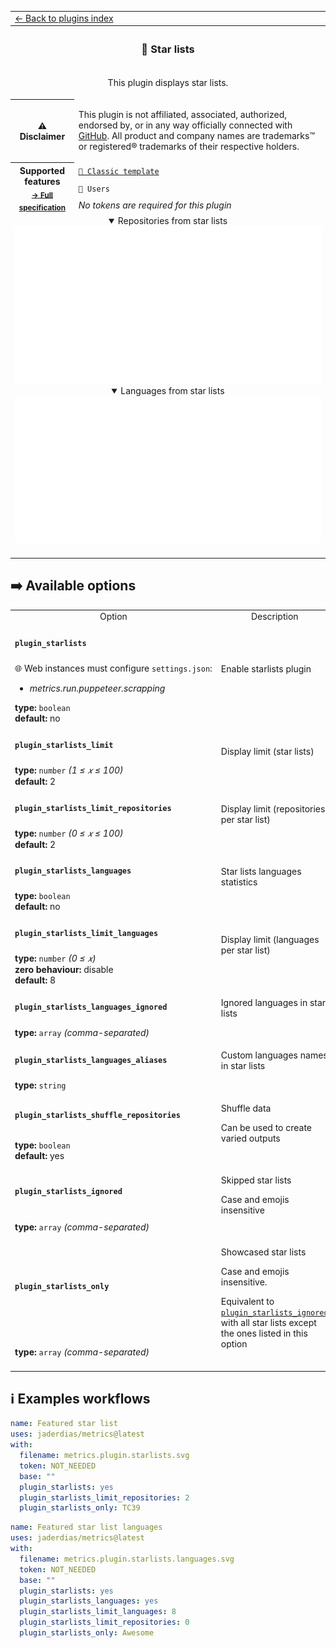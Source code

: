 <!--header-->
<table>
  <tr><td colspan="2"><a href="/README.md#-plugins">← Back to plugins index</a></td></tr>
  <tr><th colspan="2"><h3>💫 Star lists</h3></th></tr>
  <tr><td colspan="2" align="center"><p>This plugin displays star lists.</p>
</td></tr>
  <tr><th>⚠️ Disclaimer</th><td><p>This plugin is not affiliated, associated, authorized, endorsed by, or in any way officially connected with <a href="https://github.com">GitHub</a>.
All product and company names are trademarks™ or registered® trademarks of their respective holders.</p>
</td></tr>
  <tr>
    <th rowspan="3">Supported features<br><sub><a href="metadata.yml">→ Full specification</a></sub></th>
    <td><a href="/source/templates/classic/README.md"><code>📗 Classic template</code></a></td>
  </tr>
  <tr>
    <td><code>👤 Users</code></td>
  </tr>
  <tr>
    <td><i>No tokens are required for this plugin</i></td>
  </tr>
  <tr>
    <td colspan="2" align="center">
      <details open><summary>Repositories from star lists</summary><img src="https://github.com/jaderdias/metrics/blob/examples/metrics.plugin.starlists.svg" alt=""></img></details>
      <details open><summary>Languages from star lists</summary><img src="https://github.com/jaderdias/metrics/blob/examples/metrics.plugin.starlists.languages.svg" alt=""></img></details>
      <img width="900" height="1" alt="">
    </td>
  </tr>
</table>
<!--/header-->

## ➡️ Available options

<!--options-->
<table>
  <tr>
    <td align="center" nowrap="nowrap">Option</i></td><td align="center" nowrap="nowrap">Description</td>
  </tr>
  <tr>
    <td nowrap="nowrap"><h4><code>plugin_starlists</code></h4></td>
    <td rowspan="2"><p>Enable starlists plugin</p>
<img width="900" height="1" alt=""></td>
  </tr>
  <tr>
    <td nowrap="nowrap">🌐 Web instances must configure <code>settings.json</code>:
<ul>
<li><i>metrics.run.puppeteer.scrapping</i></li>
</ul>
<b>type:</b> <code>boolean</code>
<br>
<b>default:</b> no<br></td>
  </tr>
  <tr>
    <td nowrap="nowrap"><h4><code>plugin_starlists_limit</code></h4></td>
    <td rowspan="2"><p>Display limit (star lists)</p>
<img width="900" height="1" alt=""></td>
  </tr>
  <tr>
    <td nowrap="nowrap"><b>type:</b> <code>number</code>
<i>(1 ≤
𝑥
≤ 100)</i>
<br>
<b>default:</b> 2<br></td>
  </tr>
  <tr>
    <td nowrap="nowrap"><h4><code>plugin_starlists_limit_repositories</code></h4></td>
    <td rowspan="2"><p>Display limit (repositories per star list)</p>
<img width="900" height="1" alt=""></td>
  </tr>
  <tr>
    <td nowrap="nowrap"><b>type:</b> <code>number</code>
<i>(0 ≤
𝑥
≤ 100)</i>
<br>
<b>default:</b> 2<br></td>
  </tr>
  <tr>
    <td nowrap="nowrap"><h4><code>plugin_starlists_languages</code></h4></td>
    <td rowspan="2"><p>Star lists languages statistics</p>
<img width="900" height="1" alt=""></td>
  </tr>
  <tr>
    <td nowrap="nowrap"><b>type:</b> <code>boolean</code>
<br>
<b>default:</b> no<br></td>
  </tr>
  <tr>
    <td nowrap="nowrap"><h4><code>plugin_starlists_limit_languages</code></h4></td>
    <td rowspan="2"><p>Display limit (languages per star list)</p>
<img width="900" height="1" alt=""></td>
  </tr>
  <tr>
    <td nowrap="nowrap"><b>type:</b> <code>number</code>
<i>(0 ≤
𝑥)</i>
<br>
<b>zero behaviour:</b> disable</br>
<b>default:</b> 8<br></td>
  </tr>
  <tr>
    <td nowrap="nowrap"><h4><code>plugin_starlists_languages_ignored</code></h4></td>
    <td rowspan="2"><p>Ignored languages in star lists</p>
<img width="900" height="1" alt=""></td>
  </tr>
  <tr>
    <td nowrap="nowrap"><b>type:</b> <code>array</code>
<i>(comma-separated)</i>
<br></td>
  </tr>
  <tr>
    <td nowrap="nowrap"><h4><code>plugin_starlists_languages_aliases</code></h4></td>
    <td rowspan="2"><p>Custom languages names in star lists</p>
<img width="900" height="1" alt=""></td>
  </tr>
  <tr>
    <td nowrap="nowrap"><b>type:</b> <code>string</code>
<br></td>
  </tr>
  <tr>
    <td nowrap="nowrap"><h4><code>plugin_starlists_shuffle_repositories</code></h4></td>
    <td rowspan="2"><p>Shuffle data</p>
<p>Can be used to create varied outputs</p>
<img width="900" height="1" alt=""></td>
  </tr>
  <tr>
    <td nowrap="nowrap"><b>type:</b> <code>boolean</code>
<br>
<b>default:</b> yes<br></td>
  </tr>
  <tr>
    <td nowrap="nowrap"><h4><code>plugin_starlists_ignored</code></h4></td>
    <td rowspan="2"><p>Skipped star lists</p>
<p>Case and emojis insensitive</p>
<img width="900" height="1" alt=""></td>
  </tr>
  <tr>
    <td nowrap="nowrap"><b>type:</b> <code>array</code>
<i>(comma-separated)</i>
<br></td>
  </tr>
  <tr>
    <td nowrap="nowrap"><h4><code>plugin_starlists_only</code></h4></td>
    <td rowspan="2"><p>Showcased star lists</p>
<p>Case and emojis insensitive.</p>
<p>Equivalent to <a href="/source/plugins/starlists/README.md#plugin_starlists_ignored"><code>plugin_starlists_ignored</code></a> with all star lists except the ones listed in this option</p>
<img width="900" height="1" alt=""></td>
  </tr>
  <tr>
    <td nowrap="nowrap"><b>type:</b> <code>array</code>
<i>(comma-separated)</i>
<br></td>
  </tr>
</table>
<!--/options-->

## ℹ️ Examples workflows

<!--examples-->
```yaml
name: Featured star list
uses: jaderdias/metrics@latest
with:
  filename: metrics.plugin.starlists.svg
  token: NOT_NEEDED
  base: ""
  plugin_starlists: yes
  plugin_starlists_limit_repositories: 2
  plugin_starlists_only: TC39

```
```yaml
name: Featured star list languages
uses: jaderdias/metrics@latest
with:
  filename: metrics.plugin.starlists.languages.svg
  token: NOT_NEEDED
  base: ""
  plugin_starlists: yes
  plugin_starlists_languages: yes
  plugin_starlists_limit_languages: 8
  plugin_starlists_limit_repositories: 0
  plugin_starlists_only: Awesome

```
<!--/examples-->
